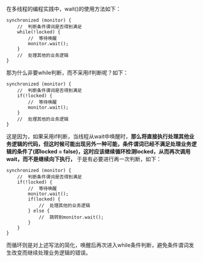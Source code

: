 在多线程的编程实践中，wait()的使用方法如下：

```
synchronized (monitor) {
    //  判断条件谓词是否得到满足
    while(!locked) {
        //  等待唤醒
        monitor.wait();
    }
    //  处理其他的业务逻辑
}
```

那为什么非要while判断，而不采用if判断呢？如下：

```
synchronized (monitor) {
    //  判断条件谓词是否得到满足
    if(!locked) {
        //  等待唤醒
        monitor.wait();
    }
    //  处理其他的业务逻辑
}
```

这是因为，如果采用if判断，当线程从wait中唤醒时，**那么将直接执行处理其他业务逻辑的代码，但这时候可能出现另外一种可能，条件谓词已经不满足处理业务逻辑的条件了(即locked = false)，这时应该继续循环检测locked，从而再次调用wait，而不是继续向下执行，** 于是有必要进行再一次判断，如下：

```
synchronized (monitor) {
    //  判断条件谓词是否得到满足
    if(!locked) {
        //  等待唤醒
        monitor.wait();
        if(locked) {
            //  处理其他的业务逻辑
        } else {
            //  跳转到monitor.wait(); 
        }
    }
}
```

而循环则是对上述写法的简化，唤醒后再次进入while条件判断，避免条件谓词发生改变而继续处理业务逻辑的错误。

